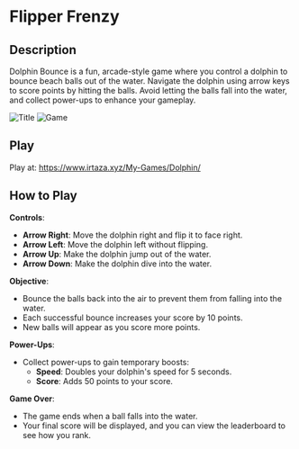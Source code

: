 # Flipper Frenzy

## Description

Dolphin Bounce is a fun, arcade-style game where you control a dolphin to bounce beach balls out of the water. Navigate the dolphin using arrow keys to score points by hitting the balls. Avoid letting the balls fall into the water, and collect power-ups to enhance your gameplay.

![Title](https://www.irtaza.xyz/My-Games/Dolphin/Images/Title.png)
![Game](https://www.irtaza.xyz/My-Games/Dolphin/Images/Dolphin.png)

## Play

Play at: https://www.irtaza.xyz/My-Games/Dolphin/

## How to Play

**Controls**:

- **Arrow Right**: Move the dolphin right and flip it to face right.
- **Arrow Left**: Move the dolphin left without flipping.
- **Arrow Up**: Make the dolphin jump out of the water.
- **Arrow Down**: Make the dolphin dive into the water.

**Objective**:

- Bounce the balls back into the air to prevent them from falling into the water.
- Each successful bounce increases your score by 10 points.
- New balls will appear as you score more points.

**Power-Ups**:

- Collect power-ups to gain temporary boosts:
  - **Speed**: Doubles your dolphin's speed for 5 seconds.
  - **Score**: Adds 50 points to your score.

**Game Over**:

- The game ends when a ball falls into the water.
- Your final score will be displayed, and you can view the leaderboard to see how you rank.
